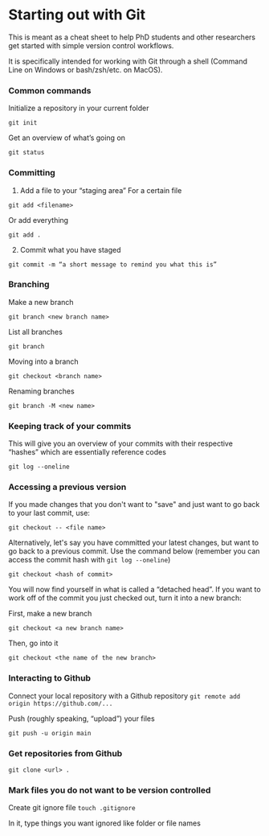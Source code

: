# Starting out with Git

This is meant as a cheat sheet to help PhD students and other researchers get started with simple version control workflows.

It is specifically intended for working with Git through a shell (Command Line on Windows or bash/zsh/etc. on MacOS).

### Common commands

Initialize a repository in your current folder

`git init`

Get an overview of what’s going on

`git status`

### Committing 

1. Add a file to your “staging area”
For a certain file

`git add <filename>`

Or add everything

`git add .`

2. Commit what you have staged

`git commit -m “a short message to remind you what this is”`

### Branching

Make a new branch

`git branch <new branch name>` 

List all branches

`git branch` 

Moving into a branch

`git checkout <branch name>`

Renaming branches

`git branch -M <new name>`

### Keeping track of your commits

This will give you an overview of your commits with their respective “hashes” which are essentially reference codes

`git log --oneline` 

### Accessing a previous version

If you made changes that you don't want to "save" and just want to go back to your last commit, use:

`git checkout -- <file name>`

Alternatively, let's say you have committed your latest changes, but want to go back to a previous commit. Use the command below (remember you can access the commit hash with `git log --oneline`)

`git checkout <hash of commit>`

You will now find yourself in what is called a “detached head”. If you want to work off of the commit you just checked out, turn it into a new branch:

First, make a new branch

`git checkout <a new branch name>`

Then, go into it

`git checkout <the name of the new branch>`

### Interacting to Github

Connect your local repository with a Github repository
`git remote add origin https://github.com/...`

Push (roughly speaking, “upload”) your files

`git push -u origin main`

### Get repositories from Github

`git clone <url> .`

### Mark files you do not want to be version controlled

Create git ignore file
`touch .gitignore` 

In it, type things you want ignored like folder or file names
